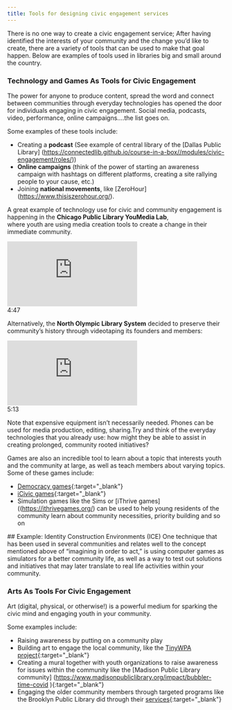 ```yaml
---
title: Tools for designing civic engagement services
---
```


There is no one way to create a civic engagement service; After having identified the interests of your community and the change you’d like to create, 
there are a variety of tools that can be used to make that goal happen. Below are examples of tools used in libraries big and small around the country.

### Technology and Games As Tools for Civic Engagement

The power for anyone to produce content, spread the word and connect between communities through everyday technologies has opened the door for individuals 
engaging in civic engagement. Social media, podcasts, video, performance, online campaigns….the list goes on.


Some examples of these tools include:

* Creating a **podcast** (See example of central library of the [Dallas Public Library] (https://connectedlib.github.io/course-in-a-box//modules/civic-engagement/roles/))
* **Online campaigns** (think of the power of starting an awareness campaign with hashtags on different platforms, creating a site rallying people to your 
cause, etc.)
* Joining **national movements**, like [ZeroHour] (https://www.thisiszerohour.org/). 

A great example of technology use for civic and community engagement is happening in the **Chicago Public Library YouMedia Lab**,  
where youth are using media creation tools to create a change in their immediate community.

<div class="callout videos" markdown="1">
<iframe src="https://www.youtube.com/embed/yRG2Bf-me6k&t=253s" frameborder="0" allow="autoplay; encrypted-media" allowfullscreen></iframe>
<div class="videotime">4:47</div></div>


Alternatively, the **North Olympic Library System** decided to preserve their community’s history through videotaping 
its founders and members:  

<div class="callout videos" markdown="1">
<iframe src="https://www.youtube.com/embed/R16wps0lA2U&list=PLKQcrWOglTqP97abxnoUbe9JP1c3_wn0d" frameborder="0" allow="autoplay; encrypted-media" allowfullscreen></iframe>
<div class="videotime">5:13</div></div>

Note that expensive equipment isn’t necessarily needed. Phones can be used for media production, editing, sharing.Try and think of the everyday technologies that you already use: how might they be able to assist in creating prolonged, community rooted initiatives? 

Games are also an incredible tool to learn about a topic that interests youth and the community at large, as well as teach members about varying topics. 
Some of these games include:

* [Democracy games](https://www.democracygame.org/){:target="_blank"} 
* [iCivic games](https://www.icivics.org/games){:target="_blank"}   
* Simulation games like the Sims or [iThrive games] ((https://ithrivegames.org/) can be used to help young residents of the community 
learn about community necessities, priority building and so on

<div class="callout objectives" markdown="1">
## Example: Identity Construction Environments (ICE)
One technique that has been used in several communities and relates well to the concept mentioned above of “imagining in order to act,” is using 
computer games as simulators for a better community life, as well as a way to test out solutions and initiatives that may later translate to real life 
activities within your community. 
</div>

### Arts As Tools For Civic Engagement

Art (digital, physical, or otherwise!) is a powerful medium for sparking the civic mind and engaging youth in your community.

Some examples include:
* Raising awareness by putting on a community play
* Building art to engage the local community, like the [TinyWPA project](http://www.tinywpa.org/){:target="_blank"} 
* Creating a mural together with youth organizations to raise awareness for issues within the community like the [Madison Public Library community] (https://www.madisonpubliclibrary.org/impact/bubbler-time-covid ){:target="_blank"}  
* Engaging the older community members through targeted programs like the Brooklyn Public Library did through their [services](https://www.bklynlibrary.org/outreach/older-adults/creative-aging){:target="_blank"}  

